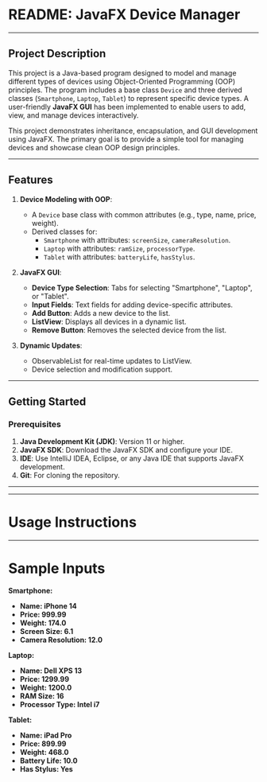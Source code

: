 # README: JavaFX Device Manager

---

## **Project Description**
This project is a Java-based program designed to model and manage different types of devices using Object-Oriented Programming (OOP) principles. The program includes a base class `Device` and three derived classes (`Smartphone`, `Laptop`, `Tablet`) to represent specific device types. A user-friendly **JavaFX GUI** has been implemented to enable users to add, view, and manage devices interactively.

This project demonstrates inheritance, encapsulation, and GUI development using JavaFX. The primary goal is to provide a simple tool for managing devices and showcase clean OOP design principles.

---

## **Features**
1. **Device Modeling with OOP**:
   - A `Device` base class with common attributes (e.g., type, name, price, weight).
   - Derived classes for:
     - `Smartphone` with attributes: `screenSize`, `cameraResolution`.
     - `Laptop` with attributes: `ramSize`, `processorType`.
     - `Tablet` with attributes: `batteryLife`, `hasStylus`.

2. **JavaFX GUI**:
   - **Device Type Selection**: Tabs for selecting "Smartphone", "Laptop", or "Tablet".
   - **Input Fields**: Text fields for adding device-specific attributes.
   - **Add Button**: Adds a new device to the list.
   - **ListView**: Displays all devices in a dynamic list.
   - **Remove Button**: Removes the selected device from the list.

3. **Dynamic Updates**:
   - ObservableList for real-time updates to ListView.
   - Device selection and modification support.

---

## **Getting Started**

### **Prerequisites**
1. **Java Development Kit (JDK)**: Version 11 or higher.
2. **JavaFX SDK**: Download the JavaFX SDK and configure your IDE.
3. **IDE**: Use IntelliJ IDEA, Eclipse, or any Java IDE that supports JavaFX development.
4. **Git**: For cloning the repository.

---

---

# Usage Instructions


---

# Sample Inputs
**Smartphone:**
- **Name: iPhone 14**
- **Price: 999.99**
- **Weight: 174.0**
- **Screen Size: 6.1**
- **Camera Resolution: 12.0**


**Laptop:**
- **Name: Dell XPS 13**
- **Price: 1299.99**
- **Weight: 1200.0**
- **RAM Size: 16**
- **Processor Type: Intel i7**


**Tablet:**
- **Name: iPad Pro**
- **Price: 899.99**
- **Weight: 468.0**
- **Battery Life: 10.0**
- **Has Stylus: Yes**


